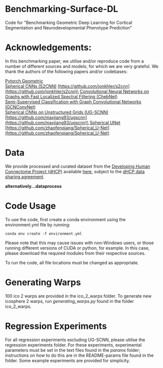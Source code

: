# Benchmarking-Surface-DL
Code for "Benchmarking Geometric Deep Learning for Cortical Segmentation and Neurodevelopmental Phenotype Prediction"


# Acknowledgements:
In this benchmarking paper, we utilise and/or reproduce code from a number of different sources and models, for which we are very grateful.
We thank the authors of the following papers and/or codebases:

[Pytorch Geometric](https://arxiv.org/abs/1903.02428)\
[Spherical CNNs (S2CNN)](https://arxiv.org/abs/1801.10130) [https://github.com/jonkhler/s2cnn](https://github.com/jonkhler/s2cnn)\
[Convolutional Neural Networks on Graphs with Fast Localized Spectral Filtering
(ChebNet)](https://arxiv.org/abs/1606.09375)\
[Semi-Supervised Classification with Graph Convolutional Networks (GCNConvNet)](https://arxiv.org/abs/1609.02907)\
[Spherical CNNs on Unstructured Grids (UG-SCNN)](https://arxiv.org/abs/1901.02039) [https://github.com/maxjiang93/ugscnn](https://github.com/maxjiang93/ugscnn)\
[Spherical UNet](https://arxiv.org/abs/1904.00906) [https://github.com/zhaofenqiang/Spherical_U-Net](https://github.com/zhaofenqiang/Spherical_U-Net)

# Data 

We provide processed and curated dataset from the [Developing Human Connectome Project (dHCP)](https://biomedia.github.io/dHCP-release-notes/index.html) available [here](https://gin.g-node.org/lzjwilliams/geometric-deep-learning-benchmarking), subject to the [dHCP data sharing agreement](http://www.developingconnectome.org/data-release/second-data-release/open-access-dhcp-data-terms-of-use-version-4-0_2019-05-23/).

**alternatively...dataprocess**


# Code Usage

To use the code, first create a conda environment using the environment.yml file by running:
```
conda env create -f environment.yml
```
Please note that this may cause issues with non-Windows users, or those running different versions of CUDA or python, for example. In this case, please download the required modules from their respective sources.

To run the code, all file locations must be changed as appropriate. 

# Generating Warps

100 ico 2 warps are provided in the ico_2_warps folder. To generate new icosphere 2 warps, run *generating_warps.py* found in the folder ico_2_warps.


# Regression Experiments

For all regression experiments excluding UG-SCNN, please utilise the regression experiments folder. For these experiments, experimental parameters must be set in the text files found in the *params* folder; instructions on how to do this are in the README-params file found in the folder. 
Some example experiments are provided for simplicity. 


